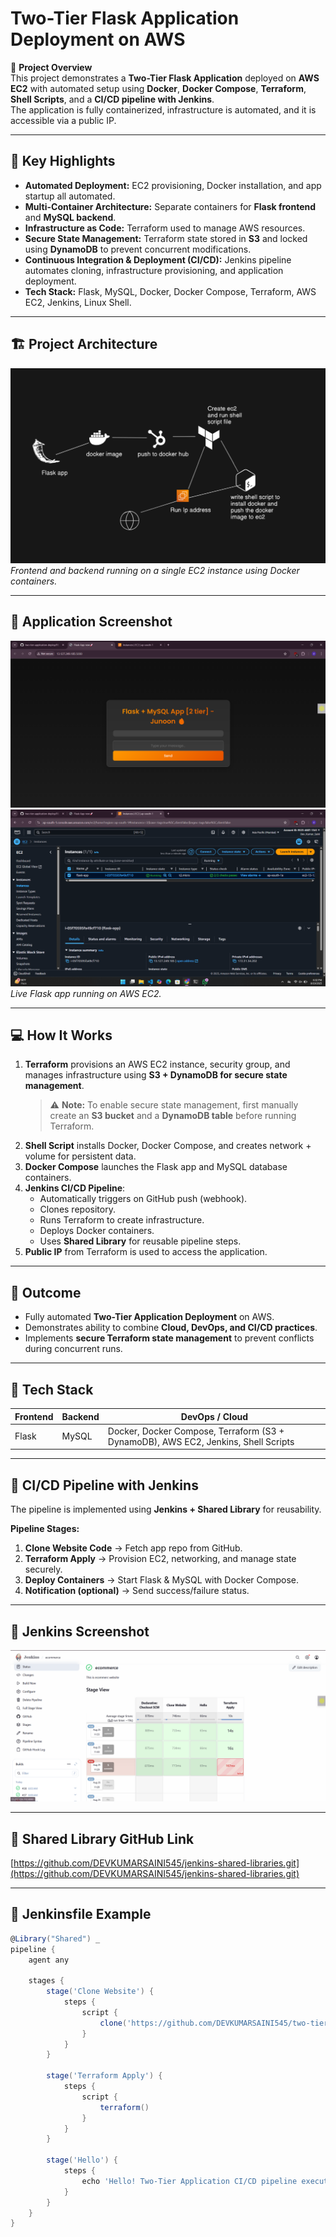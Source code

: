 # Two-Tier Flask Application Deployment on AWS

🚀 **Project Overview**  
This project demonstrates a **Two-Tier Flask Application** deployed on **AWS EC2** with automated setup using **Docker**, **Docker Compose**, **Terraform**, **Shell Scripts**, and a **CI/CD pipeline with Jenkins**.  
The application is fully containerized, infrastructure is automated, and it is accessible via a public IP.

---

## 🌟 Key Highlights
- **Automated Deployment:** EC2 provisioning, Docker installation, and app startup all automated.  
- **Multi-Container Architecture:** Separate containers for **Flask frontend** and **MySQL backend**.  
- **Infrastructure as Code:** Terraform used to manage AWS resources.  
- **Secure State Management:** Terraform state stored in **S3** and locked using **DynamoDB** to prevent concurrent modifications.  
- **Continuous Integration & Deployment (CI/CD):** Jenkins pipeline automates cloning, infrastructure provisioning, and application deployment.  
- **Tech Stack:** Flask, MySQL, Docker, Docker Compose, Terraform, AWS EC2, Jenkins, Linux Shell.

---

## 🏗️ Project Architecture
![Two-Tier Flask Architecture](two-tier-flask-app/ProjectDiagram.png)  
*Frontend and backend running on a single EC2 instance using Docker containers.*

---

## 📸 Application Screenshot
![Flask App Screenshot](two-tier-flask-app/application.png)  
![EC2 Screenshot](two-tier-flask-app/ec2.png)  
*Live Flask app running on AWS EC2.*

---

## 💻 How It Works
1. **Terraform** provisions an AWS EC2 instance, security group, and manages infrastructure using **S3 + DynamoDB for secure state management**.  
   > ⚠️ **Note:** To enable secure state management, first manually create an **S3 bucket** and a **DynamoDB table** before running Terraform.  
2. **Shell Script** installs Docker, Docker Compose, and creates network + volume for persistent data.  
3. **Docker Compose** launches the Flask app and MySQL database containers.  
4. **Jenkins CI/CD Pipeline**:
   - Automatically triggers on GitHub push (webhook).  
   - Clones repository.  
   - Runs Terraform to create infrastructure.  
   - Deploys Docker containers.  
   - Uses **Shared Library** for reusable pipeline steps.  
5. **Public IP** from Terraform is used to access the application.

---

## 🎯 Outcome
- Fully automated **Two-Tier Application Deployment** on AWS.  
- Demonstrates ability to combine **Cloud, DevOps, and CI/CD practices**.  
- Implements **secure Terraform state management** to prevent conflicts during concurrent runs.  

---

## 📂 Tech Stack
| Frontend | Backend | DevOps / Cloud |
|----------|---------|----------------|
| Flask    | MySQL   | Docker, Docker Compose, Terraform (S3 + DynamoDB), AWS EC2, Jenkins, Shell Scripts |

---

## 🔄 CI/CD Pipeline with Jenkins
The pipeline is implemented using **Jenkins + Shared Library** for reusability.

**Pipeline Stages:**
1. **Clone Website Code** → Fetch app repo from GitHub.  
2. **Terraform Apply** → Provision EC2, networking, and manage state securely.  
3. **Deploy Containers** → Start Flask & MySQL with Docker Compose.  
4. **Notification (optional)** → Send success/failure status.

---

## 📸 Jenkins Screenshot
![Jenkins pipeline stage view Screenshot](two-tier-flask-app/jenkinsimage.png)  

---

## 🔄 Shared Library GitHub Link
[https://github.com/DEVKUMARSAINI545/jenkins-shared-libraries.git](https://github.com/DEVKUMARSAINI545/jenkins-shared-libraries.git)

---

## 📝 Jenkinsfile Example
```groovy
@Library("Shared") _
pipeline {
    agent any

    stages {
        stage('Clone Website') {
            steps {
                script {
                    clone('https://github.com/DEVKUMARSAINI545/two-tier-application-deploy.git', "main")
                }
            }
        }

        stage('Terraform Apply') {
            steps {
                script {
                    terraform()
                }
            }
        }

        stage('Hello') {
            steps {
                echo 'Hello! Two-Tier Application CI/CD pipeline executed successfully.'
            }
        }
    }
}
